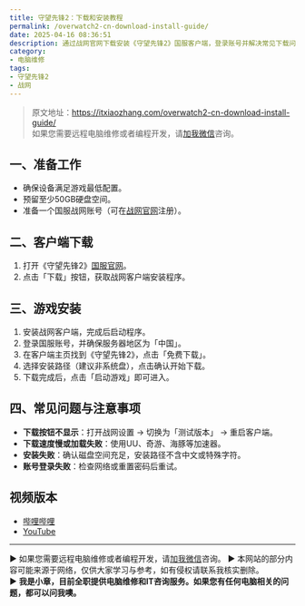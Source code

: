```yaml
---
title: 守望先锋2：下载和安装教程
permalink: /overwatch2-cn-download-install-guide/
date: 2025-04-16 08:36:51
description: 通过战网官网下载安装《守望先锋2》国服客户端，登录账号并解决常见下载问题，快速进入游戏。
category:
- 电脑维修
tags:
- 守望先锋2
- 战网
---
```


> 原文地址：<https://itxiaozhang.com/overwatch2-cn-download-install-guide/>  
> 如果您需要远程电脑维修或者编程开发，请[加我微信](https://itxiaozhang.netlify.app/)咨询。 

## 一、准备工作

- 确保设备满足游戏最低配置。
- 预留至少50GB硬盘空间。
- 准备一个国服战网账号（可在[战网官网](https://shop.battlenet.com.cn/)注册）。

## 二、客户端下载

1. 打开《守望先锋2》[国服官网](https://ow.blizzard.cn/download/#/)。
2. 点击「下载」按钮，获取战网客户端安装程序。

## 三、游戏安装

1. 安装战网客户端，完成后启动程序。
2. 登录国服账号，并确保服务器地区为「中国」。
3. 在客户端主页找到《守望先锋2》，点击「免费下载」。
4. 选择安装路径（建议非系统盘），点击确认开始下载。
5. 下载完成后，点击「启动游戏」即可进入。

## 四、常见问题与注意事项

- **下载按钮不显示**：打开战网设置 → 切换为「测试版本」 → 重启客户端。
- **下载速度慢或加载失败**：使用UU、奇游、海豚等加速器。
- **安装失败**：确认磁盘空间充足，安装路径不含中文或特殊字符。
- **账号登录失败**：检查网络或重置密码后重试。

## 视频版本

- [哔哩哔哩](https://space.bilibili.com/3546607630944387)
- [YouTube](https://www.youtube.com/@itxiaozhang)

---
▶ 如果您需要远程电脑维修或者编程开发，请[加我微信](https://itxiaozhang.netlify.app/)咨询。 
▶ 本网站的部分内容可能来源于网络，仅供大家学习与参考，如有侵权请联系我核实删除。  
▶ **我是小章，目前全职提供电脑维修和IT咨询服务。如果您有任何电脑相关的问题，都可以问我噢。**  
